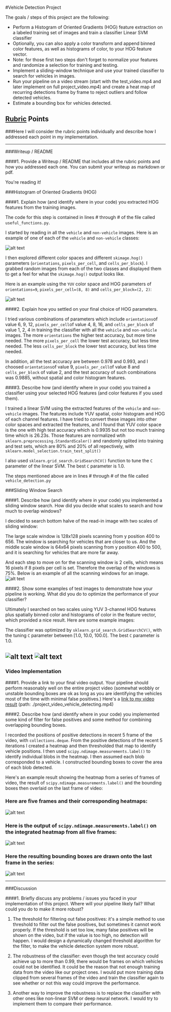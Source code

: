 #Vehicle Detection Project

The goals / steps of this project are the following:

* Perform a Histogram of Oriented Gradients (HOG) feature extraction on a labeled training set of images and train a classifier Linear SVM classifier
* Optionally, you can also apply a color transform and append binned color features, as well as histograms of color, to your HOG feature vector. 
* Note: for those first two steps don't forget to normalize your features and randomize a selection for training and testing.
* Implement a sliding-window technique and use your trained classifier to search for vehicles in images.
* Run your pipeline on a video stream (start with the test_video.mp4 and later implement on full project_video.mp4) and create a heat map of recurring detections frame by frame to reject outliers and follow detected vehicles.
* Estimate a bounding box for vehicles detected.

[//]: # (Image References)
[image1]: ./output_images/car_notCar.jpg
[image2]: ./output_images/features.jpg
[image3]: ./output_images/test1_scanning_window.jpg
[image4]: ./output_images/test6_scanning_window.jpg
[image5]: ./output_images/video_frames_heatmap.jpg
[image6]: ./output_images/output_labels.jpg
[image7]: ./output_images/output_bbox.jpg
[image8]: ./output_images/all_scanning_windows.jpg
[video1]: ./output_images/project_video_vehicle_detecting.mp4

## [Rubric](https://review.udacity.com/#!/rubrics/513/view) Points
###Here I will consider the rubric points individually and describe how I addressed each point in my implementation.  

---
###Writeup / README

####1. Provide a Writeup / README that includes all the rubric points and how you addressed each one.  You can submit your writeup as markdown or pdf.  

You're reading it!

###Histogram of Oriented Gradients (HOG)

####1. Explain how (and identify where in your code) you extracted HOG features from the training images.

The code for this step is contained in lines # through # of the file called `useful_functions.py`.  

I started by reading in all the `vehicle` and `non-vehicle` images.  Here is an example of one of each of the `vehicle` and `non-vehicle` classes:

![alt text][image1]

I then explored different color spaces and different `skimage.hog()` parameters (`orientations`, `pixels_per_cell`, and `cells_per_block`).  I grabbed random images from each of the two classes and displayed them to get a feel for what the `skimage.hog()` output looks like.

Here is an example using the `YUV` color space and HOG parameters of `orientations=9`, `pixels_per_cell=(8, 8)` and `cells_per_block=(2, 2)`:


![alt text][image2]

####2. Explain how you settled on your final choice of HOG parameters.

I tried various combinations of parameters which include `orientations`of value 6, 9, 12, `pixels_per_cell`of value 4, 8, 16, and `cells_per_block` of value 1, 2, 4 in training the classifier with all the `vehicle` and `non-vehicle` images. The more `orientations` the higher test accuracy, but more time needed. The more `pixels_per_cell` the lower test accuracy, but less time needed. The less `cells_per_block` the lower test accuracy, but less time needed.

In addition, all the test accuracy are between 0.978 and 0.993, and I choosed `orientations`of value 9, `pixels_per_cell`of value 8 and `cells_per_block` of value 2, and the test accuracy of such combinations was 0.9885, without spatial and color histogram features.

####3. Describe how (and identify where in your code) you trained a classifier using your selected HOG features (and color features if you used them).

I trained a linear SVM using the extracted features of the `vehicle` and `non-vehicle` images. The features include YUV spatial, color histogram and HOG of each channel features. I have tried to convert these images into other color spaces and extracted the features, and I found that YUV color space is the one with high test accuracy which is 0.9935 but not too much training time which is 26.23s. Those features are normalized wtih `sklearn.preprocessing.StandardScaler()` and randomly splited into training and test sets, which are 80% and 20% of all repectively, with `sklearn.model_selection.train_test_split()`

I also used `sklearn.grid_search.GridSearchCV()` function to tune the `C` parameter of the linear SVM. The best `C` parameter is 1.0.

The steps mentioned above are in lines # through # of the file called `vehicle_detection.py`

###Sliding Window Search

####1. Describe how (and identify where in your code) you implemented a sliding window search.  How did you decide what scales to search and how much to overlap windows?

I decided to search bottom halve of the read-in image with two scales of sliding window:

The large scale window is 128x128 pixels scanning from y position 400 to 656. The window is searching for vehicles that are closer to us. And the middle scale window is 64x64 pixels scanning from y position 400 to 500, and it is searching for vehicles that are more far away.

And each step to move on for the scanning window is 2 cells, which means 16 pixels if 8 pixels per cell is set. Therefore the overlap of the windows is 75%. Below is an example of all the scanning windows for an image. 
![alt text][image8]

####2. Show some examples of test images to demonstrate how your pipeline is working.  What did you do to optimize the performance of your classifier?

Ultimately I searched on two scales using YUV 3-channel HOG features plus spatially binned color and histograms of color in the feature vector, which provided a nice result.  Here are some example images:

The classifier was optimized by `sklearn.grid_search.GridSearchCV()`, with the tuning `C` parameter between [1.0, 10.0, 100.0]. The best `C` parameter is 1.0.

![alt text][image3]
![alt text][image4]
---

### Video Implementation

####1. Provide a link to your final video output.  Your pipeline should perform reasonably well on the entire project video (somewhat wobbly or unstable bounding boxes are ok as long as you are identifying the vehicles most of the time with minimal false positives.)
Here's a [link to my video result](./project_video_vehicle_detecting.mp4)
(path: ./project_video_vehicle_detecting.mp4)

####2. Describe how (and identify where in your code) you implemented some kind of filter for false positives and some method for combining overlapping bounding boxes.

I recorded the positions of positive detections in recent 5 frame of the video, with `collections.deque`. From the positive detections of the recent 5 iterations I created a heatmap and then thresholded that map to identify vehicle positions.  I then used `scipy.ndimage.measurements.label()` to identify individual blobs in the heatmap.  I then assumed each blob corresponded to a vehicle.  I constructed bounding boxes to cover the area of each blob detected.

Here's an example result showing the heatmap from a series of frames of video, the result of `scipy.ndimage.measurements.label()` and the bounding boxes then overlaid on the last frame of video:

### Here are five frames and their corresponding heatmaps:
![alt text][image5]

### Here is the output of `scipy.ndimage.measurements.label()` on the integrated heatmap from all five frames:
![alt text][image6]

### Here the resulting bounding boxes are drawn onto the last frame in the series:
![alt text][image7]



---

###Discussion

####1. Briefly discuss any problems / issues you faced in your implementation of this project.  Where will your pipeline likely fail?  What could you do to make it more robust?

1. The threshold for filtering out false positives: it's a simple method to use threshold to filter out the false positives, but sometimes it cannot work properly. If the threshold is set too low, many false positives will be shown on the video, but if the value is too high, no detection will happen. I would design a dynamically changed threshold algorithm for the filter, to make the vehicle detection system more robust.

2. The robustness of the classifier: even though the test accuracy could achieve up to more than 0.99, there would be frames on which vehicles could not be identified. It could be the reason that not enough training data from the video like our project ones. I would put more training data clipped from several frames of the video and train the classifier again to see whether or not this way could improve the performance.

3. Another way to improve the robustness is to replace the classifier with other ones like non-linear SVM or deep neural network. I would try to implement them to compare their performance. 

